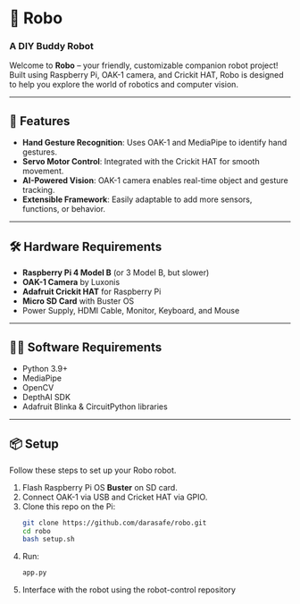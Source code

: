 # 🤖 Robo

### **A DIY Buddy Robot**  
Welcome to **Robo** – your friendly, customizable companion robot project! Built using Raspberry Pi, OAK-1 camera, and Crickit HAT, Robo is designed to help you explore the world of robotics and computer vision.

---

## 🚀 Features
- **Hand Gesture Recognition**: Uses OAK-1 and MediaPipe to identify hand gestures.
- **Servo Motor Control**: Integrated with the Crickit HAT for smooth movement.
- **AI-Powered Vision**: OAK-1 camera enables real-time object and gesture tracking.
- **Extensible Framework**: Easily adaptable to add more sensors, functions, or behavior.

---

## 🛠️ Hardware Requirements
- **Raspberry Pi 4 Model B** (or 3 Model B, but slower)
- **OAK-1 Camera** by Luxonis  
- **Adafruit Crickit HAT** for Raspberry Pi  
- **Micro SD Card** with Buster OS  
- Power Supply, HDMI Cable, Monitor, Keyboard, and Mouse

---

## 🧑‍💻 Software Requirements
- Python 3.9+
- MediaPipe
- OpenCV
- DepthAI SDK
- Adafruit Blinka & CircuitPython libraries

---

## 📦 Setup
Follow these steps to set up your Robo robot.

1. Flash Raspberry Pi OS **Buster** on SD card.
2. Connect OAK-1 via USB and Cricket HAT via GPIO.
3. Clone this repo on the Pi:
   ```bash
   git clone https://github.com/darasafe/robo.git
   cd robo
   bash setup.sh
4. Run:
   ```bash
   app.py
5. Interface with the robot using the robot-control repository
